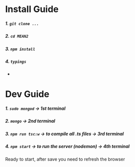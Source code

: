 # Install Guide

##### 1. `git clone ...`
##### 2. `cd MEAN2`
##### 3. `npm install`
##### 4. `typings`
-
# Dev Guide

##### 1. `sudo mongod` -> 1st terminal
##### 2. `mongo` -> 2nd terminal
##### 3. `npm run tsc:w` -> to compile all .ts files -> 3rd terminal
##### 4. `npm start` -> to run the server (nodemon) -> 4th terminal

Ready to start, after save you need to refresh the browser
